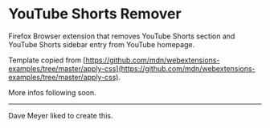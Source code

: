 # YouTube Shorts Remover

Firefox Browser extension that removes YouTube Shorts section and YouTube Shorts sidebar entry from YouTube homepage.

Template copied from [https://github.com/mdn/webextensions-examples/tree/master/apply-css](https://github.com/mdn/webextensions-examples/tree/master/apply-css).

More infos following soon.

--- 

Dave Meyer liked to create this.
